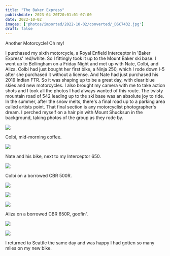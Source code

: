 ```yaml
---
title: "The Baker Express"
publishdate: 2023-04-20T20:01:01-07:00
date: 2022-10-02
images: ['photos/imported/2022-10-02/converted/_DSC7432.jpg']
draft: false
---
```


Another Motorcycle! Oh my!

I purchased my sixth motorcycle, a Royal Enfield Interceptor in 'Baker Express' red/white.  So I fittingly took it up to the Mount Baker ski base.  I went up to Bellingham on a Friday Night and met up with Nate, Colbi, and Aliza.  Colbi had just bought her first bike, a Ninja 250, which I rode down I-5 after she purchased it without a license.  And Nate had just purchased his 2019 Indian FTR.  So it was shaping up to be a great day, with clear blue skies and new motorcycles.  I also brought my camera with me to take action shots  and I took all the photos I had always wanted of this route.  The twisty mountain road of 542 leading up to the ski base was an absolute joy to ride.  In the summer, after the snow melts, there's a final road up to a parking area called artists point.  That final section is any motorcyclist photographer's dream.  I perched myself on a hair pin with Mount Shucksun in the background, taking photos of the group as they rode by.

![](../photos/imported/2022-10-02/converted/_DSC7287.jpg)

Colbi, mid-morning coffee.

![](../photos/imported/2022-10-02/converted/_DSC7292.jpg)

Nate and his bike, next to my Interceptor 650.

![](../photos/imported/2022-10-02/converted/_DSC7301.jpg)

Colbi on a borrowed CBR 500R.

![](../photos/imported/2022-10-02/converted/_DSC7351.jpg)

![](../photos/imported/2022-10-02/converted/_DSC7432.jpg)

![](../photos/imported/2022-10-02/converted/_DSC7676.jpg)

Aliza on a borrowed CBR 650R, goofin'.

![](../photos/imported/2022-10-02/converted/_DSC7763.jpg)

![](../photos/imported/2022-10-02/converted/_DSC7777.jpg)

I returned to Seattle the same day and was happy I had gotten so many miles on my new bike.